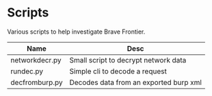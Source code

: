 # Scripts
Various scripts to help investigate Brave Frontier.

| Name | Desc | 
| ---- | ---- |
| networkdecr.py | Small script to decrypt network data |
| rundec.py | Simple cli to decode a request |
| decfromburp.py | Decodes data from an exported burp xml |
